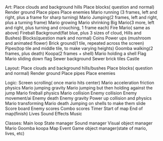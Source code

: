 Art:
	Place clouds and background hills
	Place blocks( question and normal)
	Render ground
	Place pipes
	Place enemies
	Mario running (3 frames, left and right, plus a frame for sharp turning)
	Mario Jumping(2 frames, left and right, plus a turning frame)
	Mario growing
	Mario shrinking
	Big Mario(3 more, left and right, plus turning and crouching, 1 frame each)
	Fire Mario( same as above)
	Fireball
	Background(flat blue, plus 3 sizes of cloud, Hills and Bushes)
	Blocks(question mark and normal)
	Coins
	Power ups (mushroom and animated flower)
	Brick ground(1 tile, repeated across the screen)
	Pipes(top tile and middle tile, to make varying heights)
	Goomba walking(2 frames, plus death)
	Koopa(2 frames + shell)
	Mario holding a shell
	Flag
	Mario sliding down flag
	Sewer background
	Sewer brick tiles
	Castle

Layout:
	Place clouds and background hills/bushes
	Place blocks( question and normal)
	Render ground
	Place pipes
	Place enemies

Logic:
	Screen scrolling( once mario hits center)
	Mario acceleration
	friction physics
	Mario jumping gravity
	Mario jumping but then holding against the jump
	Mario fireball physics
	Mario collision
	Enemy collision
	Enemy movement/ai
	Enemy death
	Enemy gravity
	Power up collision and physics
	Mario transforming
	Mario death
	Jumping on shells to make them slide
	Score board
	Enemy scores
	Combo scores
	Timer
	Start of map
	End of map(finish)
	Lives
	Sound Effects
	Music

Classes:
	Main loop
	State manager
	Sound manager
	Visual object manager
	Mario
	Goomba
	koopa
	Map
	Event
	Game object manager(state of mario, lives, etc)
